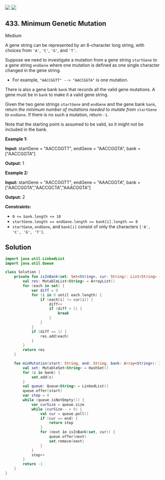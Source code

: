 [![](https://img.shields.io/github/stars/LeetCode-Top-Interview-150/LeetCode-Top-Interview-150?label=Stars&style=flat-square)](https://github.com/LeetCode-Top-Interview-150/LeetCode-Top-Interview-150)
[![](https://img.shields.io/github/forks/LeetCode-Top-Interview-150/LeetCode-Top-Interview-150?label=Fork%20me%20on%20GitHub%20&style=flat-square)](https://github.com/LeetCode-Top-Interview-150/LeetCode-Top-Interview-150/fork)

## 433\. Minimum Genetic Mutation

Medium

A gene string can be represented by an 8-character long string, with choices from `'A'`, `'C'`, `'G'`, and `'T'`.

Suppose we need to investigate a mutation from a gene string `startGene` to a gene string `endGene` where one mutation is defined as one single character changed in the gene string.

*   For example, `"AACCGGTT" --> "AACCGGTA"` is one mutation.

There is also a gene bank `bank` that records all the valid gene mutations. A gene must be in `bank` to make it a valid gene string.

Given the two gene strings `startGene` and `endGene` and the gene bank `bank`, return _the minimum number of mutations needed to mutate from_ `startGene` _to_ `endGene`. If there is no such a mutation, return `-1`.

Note that the starting point is assumed to be valid, so it might not be included in the bank.

**Example 1:**

**Input:** startGene = "AACCGGTT", endGene = "AACCGGTA", bank = ["AACCGGTA"]

**Output:** 1

**Example 2:**

**Input:** startGene = "AACCGGTT", endGene = "AAACGGTA", bank = ["AACCGGTA","AACCGCTA","AAACGGTA"]

**Output:** 2

**Constraints:**

*   `0 <= bank.length <= 10`
*   `startGene.length == endGene.length == bank[i].length == 8`
*   `startGene`, `endGene`, and `bank[i]` consist of only the characters `['A', 'C', 'G', 'T']`.

## Solution

```kotlin
import java.util.LinkedList
import java.util.Queue

class Solution {
    private fun isInBank(set: Set<String>, cur: String): List<String> {
        val res: MutableList<String> = ArrayList()
        for (each in set) {
            var diff = 0
            for (i in 0 until each.length) {
                if (each[i] != cur[i]) {
                    diff++
                    if (diff > 1) {
                        break
                    }
                }
            }
            if (diff == 1) {
                res.add(each)
            }
        }
        return res
    }

    fun minMutation(start: String, end: String, bank: Array<String>): Int {
        val set: MutableSet<String> = HashSet()
        for (s in bank) {
            set.add(s)
        }
        val queue: Queue<String> = LinkedList()
        queue.offer(start)
        var step = 0
        while (queue.isNotEmpty()) {
            var curSize = queue.size
            while (curSize-- > 0) {
                val cur = queue.poll()
                if (cur == end) {
                    return step
                }
                for (next in isInBank(set, cur)) {
                    queue.offer(next)
                    set.remove(next)
                }
            }
            step++
        }
        return -1
    }
}
```